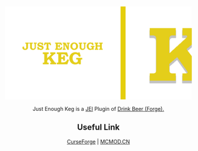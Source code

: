 ![Cover](ghassets/Github%20Social%20Preview.png)

<p align="center">Just Enough Keg is a <a href="https://www.curseforge.com/minecraft/mc-mods/jei">JEI</a> Plugin of <a href="https://www.curseforge.com/minecraft/mc-mods/drink-beer-forge">Drink Beer (Forge).</a> </p>

<h2 align="center">Useful Link</h2>

<p align="center"><a href="https://www.curseforge.com/minecraft/mc-mods/just-enough-keg">CurseForge</a> | <a href="https://www.mcmod.cn/class/5028.html">MCMOD.CN</a></p>

